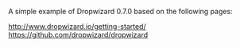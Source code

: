 A simple example of Dropwizard 0.7.0 based on the following pages:

http://www.dropwizard.io/getting-started/
https://github.com/dropwizard/dropwizard
